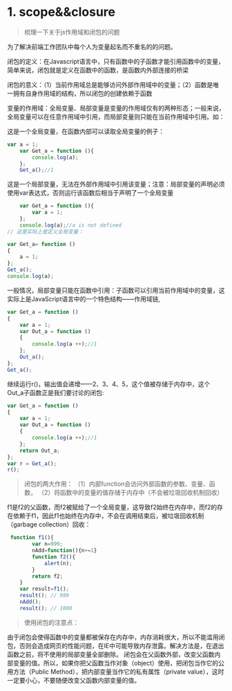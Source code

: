 # 1. scope&&closure

> 梳理一下关于js作用域和闭包的问题

为了解决前端工作团队中每个人为变量起名而不重名的的问题。

闭包的定义：在Javascript语言中，只有函数中的子函数才能引用函数中的变量，简单来说，闭包就是定义在函数中的函数，是函数内外部连接的桥梁

闭包的意义：（1）当前作用域总是能够访问外部作用域中的变量；（2）函数是唯一拥有自身作用域的结构，所以闭包的创建依赖于函数

变量的作用域：全局变量、局部变量是变量的作用域仅有的两种形态；一般来说，全局变量可以在任意作用域中引用，而局部变量则只能在当前作用域中引用。如：

这是一个全局变量，在函数内部可以读取全局变量的例子：
```js
var a = 1;
	var Get_a = function (){
	    console.log(a);
	};
	Get_a();//1
```
这是一个局部变量，无法在外部作用域中引用该变量；注意：局部变量的声明必须使用var表达式，否则运行该函数后相当于声明了一个全局变量
```js
	var Get_a = function (){
		var a = 1;
	};
	console.log(a);//a is not defined
// 这里实际上是定义全局变量：

var Get_a= function ()
{
    a = 1;
};
Get_a();
console.log(a);
```
一般情况，局部变量只能在函数中引用：子函数可以引用当前作用域中的变量，这实际上是JavaScript语言中的一个特色结构——作用域链,
```js
var Get_a = function ()
{
    var a = 1;
    var Out_a = function ()
    {
        console.log(a ++);//1
    };
    Out_a();
};
Get_a();
```
继续运行r()，输出值会递增——2、3、4、5，这个值被存储于内存中，这个Out_a子函数正是我们要讨论的闭包:
```js
var Get_a = function ()
{
    var a = 1;
    var Out_a = function ()
    {
        console.log(a ++);//1
    };
    return Out_a;
};
var r = Get_a();
r();
```

> 闭包的两大作用：
（1）内部function会访问外部函数的参数、变量、函数，
（2）将函数中的变量的值存储于内存中（不会被垃圾回收机制回收）

f1是f2的父函数，而f2被赋给了一个全局变量，这导致f2始终在内存中，而f2的存在依赖于f1，因此f1也始终在内存中，不会在调用结束后，被垃圾回收机制（garbage collection）回收：
```js
 function f1(){
    	var n=999;
    	nAdd=function(){n+=1}
    	function f2(){
        	alert(n);
        }
    	return f2;
    }
    var result=f1();
    result(); // 999
    nAdd();
    result(); // 1000
```
> 使用闭包的注意点：

由于闭包会使得函数中的变量都被保存在内存中，内存消耗很大，所以不能滥用闭包，否则会造成网页的性能问题，在IE中可能导致内存泄露。解决方法是，在退出函数之前，将不使用的局部变量全部删除。
闭包会在父函数外部，改变父函数内部变量的值。所以，如果你把父函数当作对象（object）使用，把闭包当作它的公用方法（Public Method），把内部变量当作它的私有属性（private value），这时一定要小心，不要随便改变父函数内部变量的值。
